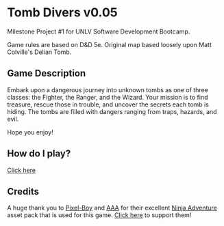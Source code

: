 # Tomb Divers v0.05

Milestone Project #1 for UNLV Software Development Bootcamp.

Game rules are based on D&D 5e. Original map based loosely upon Matt Colville's Delian Tomb.

## Game Description

Embark upon a dangerous journey into unknown tombs as one of three classes: the Fighter, the Ranger, and the Wizard. Your mission is to find treasure, rescue those in trouble, and uncover the secrets each tomb is hiding. The tombs are filled with dangers ranging from traps, hazards, and evil.

Hope you enjoy!

## How do I play?

[Click here](https://zachplatypus.github.io/Tomb-Divers/)

## Credits

A huge thank you to [Pixel-Boy](https://twitter.com/2Pblog1) and [AAA](https://www.instagram.com/challenger.aaa/?hl=fr) for their excellent [Ninja Adventure](https://pixel-boy.itch.io/ninja-adventure-asset-pack) asset pack that is used for this game. [Click here](https://www.patreon.com/pixelarchipel) to support them!